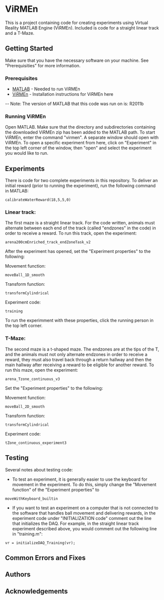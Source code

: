 # ViRMEn

This is a project containing code for creating experiments using Virtual Reality MATLAB Engine (ViRMEn). Included is code for a straight linear track and a T-Maze.

## Getting Started
Make sure that you have the necessary software on your machine. See "Prerequisities" for more information.

### Prerequisites

* [MATLAB](https://www.mathworks.com/products/matlab.html) - Needed to run ViRMEn
* [ViRMEn](https://pni.princeton.edu/pni-software-tools/virmen) - Installation instructions for ViRMEn here

-- Note: The version of MATLAB that this code was run on is: R2011b

### Running ViRMEn

Open MATLAB. Make sure that the directory and subdirectories containing the downloaded ViRMEn zip has been added to the MATLAB path. To start ViRMEn, enter the command "virmen". A separate window should open with ViRMEn. To open a specific experiment from here, click on "Experiment" in the top left corner of the window, then "open" and select the experiment you would like to run.

## Experiments

There is code for two complete experiments in this repository. To deliver an initial reward (prior to running the experiment), run the following command in MATLAB:

```
calibrateWaterReward(18,5,5,0)
```

### Linear track:

The first maze is a straight linear track. For the code written, animals must alternate between each end of the track (called "endzones" in the code) in order to receive a reward. To run this track, open the experiment:

```
arena200cmEnriched_track_endZoneTask_v2
```

After the experiment has opened, set the "Experiment properties" to the following:


Movement function:
```
moveBall_1D_smooth
```

Transform function:
```
transformCylindrical
```
Experiment code:
```
training
```

To run the experimment with these properties, click the running person in the top left corner.

### T-Maze:

The second maze is a t-shaped maze. The endzones are at the tips of the T, and the animals must not only alternate endzones in order to receive a reward, they must also travel back through a return hallway and then the main hallway after receiving a reward to be eligible for another reward. To run this maze, open the experiment:

```
arena_Tzone_continuous_v3
```

Set the "Experiment properties" to the following:


Movement function:
```
moveBall_2D_smooth
```

Transform function:
```
transformCylindrical
```
Experiment code:
```
tZone_continuous_experiment3
```

## Testing
Several notes about testing code:

* To test an experiment, it is generally easier to use the keyboard for movement in the experiment. To do this, simply change the "Movement function" of the "Experiment properties" to 

```
moveWithKeyboard_builtin
```

* If you want to test an experiment on a computer that is not connected to the software that handles ball movement and delivering rewards, in the experiment code under "INITIALIZATION code" comment out the line that initializes the DAQ. For example, in the straight linear track experiment described above, you would comment out the following line in "training.m":

```
vr = initializeDAQ_Training(vr);
```

## Common Errors and Fixes

## Authors

## Acknowledgements
